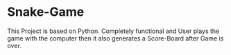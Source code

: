 # Snake-Game
This Project is based on Python. Completely functional and User plays the game with the computer then it also generates a Score-Board after Game is over.
